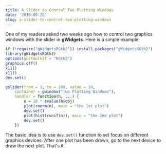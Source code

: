 ```yaml
---
title: A Slider to Control Two Plotting Windows
date: '2010-09-28'
slug: a-slider-to-control-two-plotting-windows
---
```


One of my readers asked two weeks ago how to control two graphics windows with the slider in **gWidgets**. Here is a simple example:

```r 
if (!require("gWidgetsRGtk2")) install.packages("gWidgetsRGtk2")
library(gWidgetsRGtk2)
options(guiToolkit = "RGtk2")
graphics.off()
x11()
x11()
dev.set()

gslider(from = 1, to = 100, value = 10,
    container = gwindow("Two Plotting Windows"),
    handler = function(h, ...) {
        n = 10 * svalue(h$obj)
        plot(rnorm(n), main = "the 1st plot")
        dev.set()
        plot(hist(runif(n)), main = "the 2nd plot")
        dev.set()
    })
```

The basic idea is to use `dev.set()` function to set focus on different graphics devices. After one plot has been drawn, go to the next device to draw the next plot. That's it.
